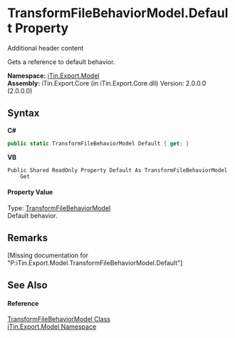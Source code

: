 # TransformFileBehaviorModel.Default Property 
Additional header content 

Gets a reference to default behavior.

**Namespace:**&nbsp;<a href="N_iTin_Export_Model">iTin.Export.Model</a><br />**Assembly:**&nbsp;iTin.Export.Core (in iTin.Export.Core.dll) Version: 2.0.0.0 (2.0.0.0)

## Syntax

**C#**<br />
``` C#
public static TransformFileBehaviorModel Default { get; }
```

**VB**<br />
``` VB
Public Shared ReadOnly Property Default As TransformFileBehaviorModel
	Get
```


#### Property Value
Type: <a href="T_iTin_Export_Model_TransformFileBehaviorModel">TransformFileBehaviorModel</a><br />Default behavior.

## Remarks
\[Missing <remarks> documentation for "P:iTin.Export.Model.TransformFileBehaviorModel.Default"\]

## See Also


#### Reference
<a href="T_iTin_Export_Model_TransformFileBehaviorModel">TransformFileBehaviorModel Class</a><br /><a href="N_iTin_Export_Model">iTin.Export.Model Namespace</a><br />